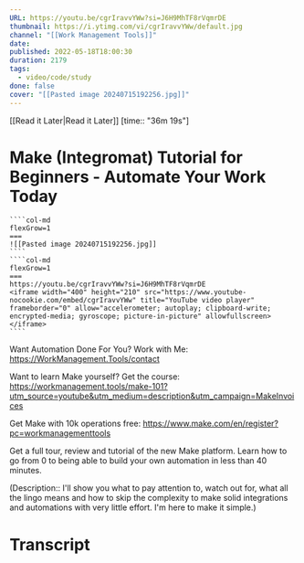 ```yaml
---
URL: https://youtu.be/cgrIravvYWw?si=J6H9MhTF8rVqmrDE
thumbnail: https://i.ytimg.com/vi/cgrIravvYWw/default.jpg
channel: "[[Work Management Tools]]"
date: 
published: 2022-05-18T18:00:30
duration: 2179
tags:
  - video/code/study
done: false
cover: "[[Pasted image 20240715192256.jpg]]"
---
```

[[Read it Later|Read it Later]] [time:: "36m 19s"]
# Make (Integromat) Tutorial for Beginners - Automate Your Work Today
`````col
````col-md
flexGrow=1
===
![[Pasted image 20240715192256.jpg]]
````
````col-md
flexGrow=1
===
https://youtu.be/cgrIravvYWw?si=J6H9MhTF8rVqmrDE
<iframe width="400" height="210" src="https://www.youtube-nocookie.com/embed/cgrIravvYWw" title="YouTube video player" frameborder="0" allow="accelerometer; autoplay; clipboard-write; encrypted-media; gyroscope; picture-in-picture" allowfullscreen></iframe>
````
`````
Want Automation Done For You? Work with Me:
https://WorkManagement.Tools/contact

Want to learn Make yourself? Get the course: https://workmanagement.tools/make-101?utm_source=youtube&utm_medium=description&utm_campaign=MakeInvoices

Get Make with 10k operations free: https://www.make.com/en/register?pc=workmanagementtools

Get a full tour, review and tutorial of the new Make platform. Learn how to go from 0 to being able to build your own automation in less than 40 minutes.

(Description:: I'll show you what to pay attention to, watch out for, what all the lingo means and how to skip the complexity to make solid integrations and automations with very little effort. I'm here to make it simple.)
# Transcript